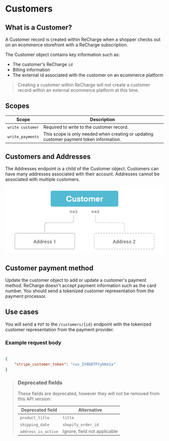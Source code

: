 # Customers

## What is a Customer?

A Customer record is created within ReCharge when a shopper checks out on an ecommerce storefront with a ReCharge subscription. 

The Customer object contains key information such as:

- The customer's ReCharge `id`
- Billing information
- The external id associated with the customer on an ecommerce platform

<!-- theme: info -->
> Creating a customer within ReCharge will not create a customer record within an external ecommerce platform at this time.

## Scopes

|Scope|Description|
|-|-|
|`write customer`| Required to write to the customer record.|
|`write_payments`| This scope is only needed when creating or updating customer payment token information.|


## Customers and Addresses

The Addresses endpoint is a child of the Customer object. Customers can have many addresses associated with their account. Addresses cannot be associated with multiple customers. 

![customers](assets/images/customer.png)


## Customer payment method

Update the customer object to add or update a customer's payment method. ReCharge doesn't accept payment information such as the card number. You should send a tokenized customer representation from the payment processor.


## Use cases

<!--
type: tab
title: Update Payment Method
-->

You will send a `PUT` to the `/customers/{id}` endpoint with the tokenized customer representation from the payment provider. 

### Example request body

```json

{
    "stripe_customer_token": "cus_IV0hD7FtykKe1a"
}
```
<!-- type: tab-end -->


<!-- theme: warning -->
> ### Deprecated fields
>These fields are deprecated, however they will not be removed from this API version:
>
>|Deprecated field|Alternative|
>|-|-|
>|`product_title`|`title`|
>|`shipping_date`|`shopify_order_id`|
>|`address_is_active`|Ignore, field not applicable|

